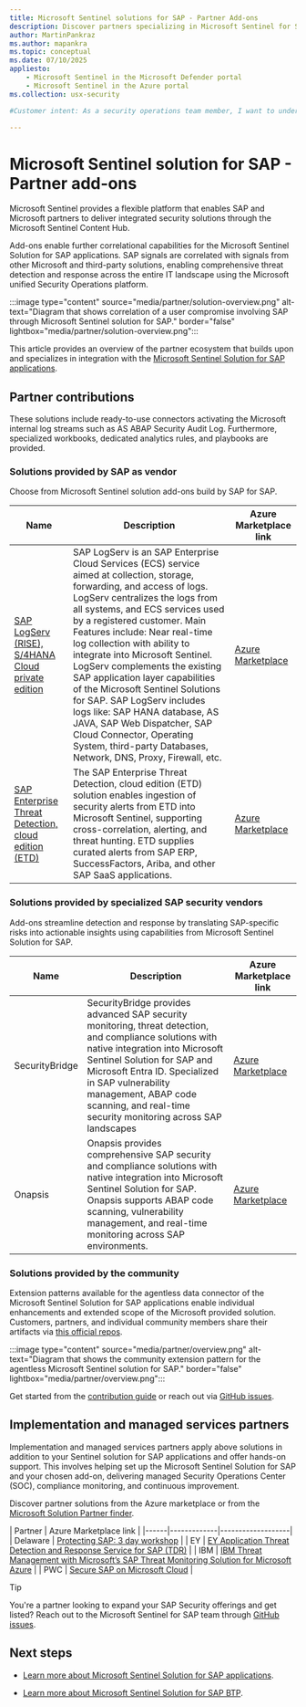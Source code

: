 ```yaml
---
title: Microsoft Sentinel solutions for SAP - Partner Add-ons
description: Discover partners specializing in Microsoft Sentinel for SAP integration solutions, consulting, and managed services.
author: MartinPankraz
ms.author: mapankra
ms.topic: conceptual
ms.date: 07/10/2025
appliesto:
    - Microsoft Sentinel in the Microsoft Defender portal
    - Microsoft Sentinel in the Azure portal
ms.collection: usx-security

#Customer intent: As a security operations team member, I want to understand the partner landscape and add-ons available to the SAP capabilities of Microsoft Sentinel Solution for SAP.

---
```


# Microsoft Sentinel solution for SAP - Partner add-ons

Microsoft Sentinel provides a flexible platform that enables SAP and Microsoft partners to deliver integrated security solutions through the Microsoft Sentinel Content Hub. 

Add-ons enable further correlational capabilities for the Microsoft Sentinel Solution for SAP applications. SAP signals are correlated with signals from other Microsoft and third-party solutions, enabling comprehensive threat detection and response across the entire IT landscape using the Microsoft unified Security Operations platform.

:::image type="content" source="media/partner/solution-overview.png" alt-text="Diagram that shows correlation of a user compromise involving SAP through Microsoft Sentinel solution for SAP." border="false" lightbox="media/partner/solution-overview.png":::

This article provides an overview of the partner ecosystem that builds upon and specializes in integration with the [Microsoft Sentinel Solution for SAP applications](solution-overview.md).

## Partner contributions

These solutions include ready-to-use connectors activating the Microsoft internal log streams such as AS ABAP Security Audit Log. Furthermore, specialized workbooks, dedicated analytics rules, and playbooks are provided.

### Solutions provided by SAP as vendor

Choose from Microsoft Sentinel solution add-ons build by SAP for SAP.

| Name | Description | Azure Marketplace link |
|------|-------------|-------------------|
| [SAP LogServ (RISE), S/4HANA Cloud private edition](https://community.sap.com/t5/enterprise-resource-planning-blog-posts-by-sap/sap-logserv-integration-with-microsoft-sentinel-for-sap-rise-customers-is/bc-p/14089301) | SAP LogServ is an SAP Enterprise Cloud Services (ECS) service aimed at collection, storage, forwarding, and access of logs. LogServ centralizes the logs from all systems, and ECS services used by a registered customer. Main Features include: Near real-time log collection with ability to integrate into Microsoft Sentinel. LogServ complements the existing SAP application layer capabilities of the Microsoft Sentinel Solutions for SAP. SAP LogServ includes logs like: SAP HANA database, AS JAVA, SAP Web Dispatcher, SAP Cloud Connector, Operating System, third-party Databases, Network, DNS, Proxy, Firewall, etc. | [Azure Marketplace](https://azuremarketplace.microsoft.com/marketplace/apps/sap_jasondau.azure-sentinel-solution-saplogserv?tab=Overview) |
| [SAP Enterprise Threat Detection, cloud edition (ETD)](https://community.sap.com/t5/enterprise-resource-planning-blog-posts-by-sap/sap-enterprise-threat-detection-cloud-edition-joins-forces-with-microsoft/ba-p/13942075) | The SAP Enterprise Threat Detection, cloud edition (ETD) solution enables ingestion of security alerts from ETD into Microsoft Sentinel, supporting cross-correlation, alerting, and threat hunting. ETD supplies curated alerts from SAP ERP, SuccessFactors, Ariba, and other SAP SaaS applications. | [Azure Marketplace](https://azuremarketplace.microsoft.com/marketplace/apps/sap_jasondau.azure-sentinel-solution-sapetd?tab=Overview) |

### Solutions provided by specialized SAP security vendors

Add-ons streamline detection and response by translating SAP-specific risks into actionable insights using capabilities from Microsoft Sentinel Solution for SAP.

| Name | Description | Azure Marketplace link |
|------|-------------|-------------------|
| SecurityBridge | SecurityBridge provides advanced SAP security monitoring, threat detection, and compliance solutions with native integration into Microsoft Sentinel Solution for SAP and Microsoft Entra ID. Specialized in SAP vulnerability management, ABAP code scanning, and real-time security monitoring across SAP landscapes | [Azure Marketplace](https://azuremarketplace.microsoft.com/marketplace/apps/securitybridge1647511278080.securitybridge-sentinel-app-1?tab=Overview) |
| Onapsis | Onapsis provides comprehensive SAP security and compliance solutions with native integration into Microsoft Sentinel Solution for SAP. Onapsis supports ABAP code scanning, vulnerability management, and real-time monitoring across SAP environments. | [Azure Marketplace](https://azuremarketplace.microsoft.com/marketplace/apps/onapsis.azure-sentinel-solution-onapsis-defend?tab=Overview) |

### Solutions provided by the community

Extension patterns available for the agentless data connector of the Microsoft Sentinel Solution for SAP applications enable individual enhancements and extended scope of the Microsoft provided solution. Customers, partners, and individual community members share their artifacts via [this official repos](https://github.com/Azure-Samples/Sentinel-For-SAP-Community).

:::image type="content" source="media/partner/overview.png" alt-text="Diagram that shows the community extension pattern for the agentless Microsoft Sentinel solution for SAP." border="false" lightbox="media/partner/overview.png":::

Get started from the [contribution guide](https://github.com/Azure-Samples/Sentinel-For-SAP-Community?tab=readme-ov-file#contributing-) or reach out via [GitHub issues](https://github.com/Azure-Samples/Sentinel-For-SAP-Community/issues).

## Implementation and managed services partners 

Implementation and managed services partners apply above solutions in addition to your Sentinel solution for SAP applications and offer hands-on support. This involves helping set up the Microsoft Sentinel Solution for SAP and your chosen add-on, delivering managed Security Operations Center (SOC), compliance monitoring, and continuous improvement.

Discover partner solutions from the Azure marketplace or from the [Microsoft Solution Partner finder](https://appsource.microsoft.com/marketplace/partner-dir).

| Partner | Azure Marketplace link |
|------|-------------|-------------------|
| Delaware | [Protecting SAP: 3 day workshop](https://azuremarketplace.microsoft.com/marketplace/consulting-services/delaware.sec_protect_sap?search=Delaware&page=1) |
| EY | [EY Application Threat Detection and Response Service for SAP (TDR)](https://azuremarketplace.microsoft.com/marketplace/apps/ey_global.ey_application_tdr_for_sap?tab=Overview) |
| IBM | [IBM Threat Management with Microsoft’s SAP Threat Monitoring Solution for Microsoft Azure](https://azuremarketplace.microsoft.com/marketplace/consulting-services/ibm-ny-armonk-hq-6205522-ibmsecurity-xftm.ibm-security-svcs-threatmanagement-sapthreatmon?page=1&search=ibm%20security%20services) |
| PWC | [Secure SAP on Microsoft Cloud](https://azuremarketplace.microsoft.com/marketplace/apps/pwc.secure_sap_on_microsoft_cloud?tab=Overview) |

> [!TIP]
> You're a partner looking to expand your SAP Security offerings and get listed? Reach out to the Microsoft Sentinel for SAP team through [GitHub issues](https://github.com/Azure-Samples/Sentinel-For-SAP-Community/issues).

## Next steps

- [Learn more about Microsoft Sentinel Solution for SAP applications](solution-overview.md).

- [Learn more about Microsoft Sentinel Solution for SAP BTP](sap-btp-solution-overview.md).
